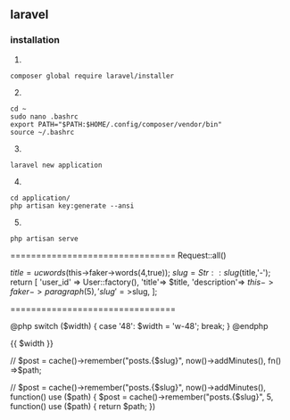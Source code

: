## laravel
### installation

1.
```
composer global require laravel/installer
```

2.
```
cd ~
sudo nano .bashrc
export PATH="$PATH:$HOME/.config/composer/vendor/bin"
source ~/.bashrc
```

3.
```
laravel new application
```

4.
```
cd application/
php artisan key:generate --ansi
```

5. 
```
php artisan serve
```


================================
Request::all()



$title=ucwords($this->faker->words(4,true));
$slug=Str::slug($title,'-');
return [
    'user_id' => User::factory(),
    'title'=> $title,
    'description'=> $this->faker->paragraph(5),
    'slug'=>$slug,
];

================================

@php
switch ($width) {
    case '48':
        $width = 'w-48';
        break;
}
@endphp


{{ $width }}

// $post = cache()->remember("posts.{$slug}", now()->addMinutes(), fn() =>$path;


// $post = cache()->remember("posts.{$slug}", now()->addMinutes(), function() use ($path) {
$post = cache()->remember("posts.{$slug}", 5, function() use ($path) {
	return $path;
})
